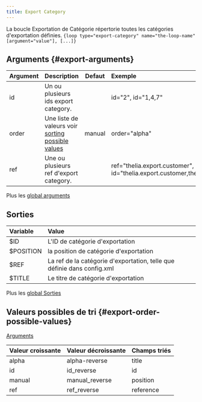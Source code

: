 ```yaml
---
title: Export Category
---
```


La boucle Exportation de Catégorie répertorie toutes les catégories d'exportation définies.
`{loop type="export-category" name="the-loop-name" [argument="value"], [...]}`

## Arguments {#export-arguments}

| Argument | Description                                                                        | Defaut | Exemple                                                                          |
|----------|:-----------------------------------------------------------------------------------|:------:|:---------------------------------------------------------------------------------|
| id       | Un ou plusieurs ids export category.                                               |        | id="2", id="1,4,7"                                                               |
| order    | Une liste de valeurs voir [sorting possible values](#export-order-possible-values) | manual | order="alpha"                                                                    |
| ref      | Une ou plusieurs ref d'export category.                                            |        | ref="thelia.export.customer", id="thelia.export.customer,thelia.export.products" |

Plus les [global arguments](./global_arguments)

## Sorties

| Variable  | Value                                                                   |
|:----------|:------------------------------------------------------------------------|
| $ID       | L'ID de catégorie d'exportation                                         |
| $POSITION | la position de catégorie d'exportation                                  |
| $REF      | La ref de la catégorie d'exportation, telle que définie dans config.xml |
| $TITLE    | Le titre de catégorie d'exportation                                     |

Plus les [global Sorties](./global_Sorties)

## Valeurs possibles de tri {#export-order-possible-values}
[Arguments](#export-arguments)

| Valeur croissante | Valeur décroissante | Champs triés |
|-------------------|---------------------|:-------------|
| alpha             | alpha-reverse       | title        |
| id                | id_reverse          | id           |
| manual            | manual_reverse      | position     |
| ref               | ref_reverse         | reference    |
